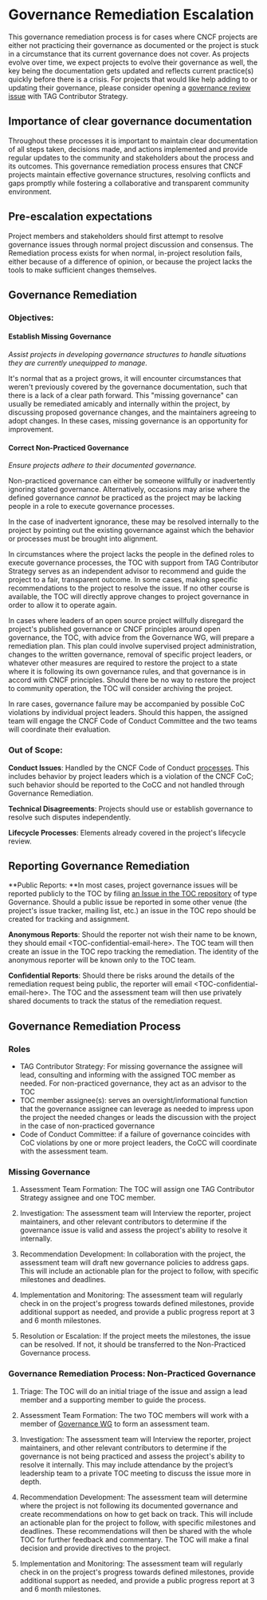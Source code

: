 # Governance Remediation Escalation 

This governance remediation process is for cases where CNCF projects are either not practicing their governance as documented or the project is stuck in a circumstance that its current governance does not cover. As projects evolve over time, we expect projects to evolve their governance as well, the key being the documentation gets updated and reflects current practice(s) quickly before there is a crisis. For projects that would like help adding to or updating their governance, please consider opening a [governance review issue](https://github.com/cncf/tag-contributor-strategy/issues/new?assignees=jberkus%2Caliok%2Cgeekygirldawn&labels=wg%2Fgovernance&projects=&template=governance-review-request.yaml&title=%5BGovernance+Review%5D%3A+PROJECT+NAME) with TAG Contributor Strategy.

## Importance of clear governance documentation

Throughout these processes it is important to maintain clear documentation of all steps taken, decisions made, and actions implemented and provide regular updates to the community and stakeholders about the process and its outcomes. This governance remediation process ensures that CNCF projects maintain effective governance structures, resolving conflicts and gaps promptly while fostering a collaborative and transparent community environment.

## Pre-escalation expectations

Project members and stakeholders should first attempt to resolve governance issues through normal project discussion and consensus. The Remediation process exists for when normal, in-project resolution fails, either because of a difference of opinion, or because the project lacks the tools to make sufficient changes themselves.

## Governance Remediation

### Objectives:

#### Establish Missing Governance 

_Assist projects in developing governance structures to handle situations they are currently unequipped to manage._

It's normal that as a project grows, it will encounter circumstances that weren't previously covered by the governance documentation, such that there is a lack of a clear path forward. This "missing governance" can usually be remediated amicably and internally within the project, by discussing proposed governance changes, and the maintainers agreeing to adopt changes. In these cases, missing governance is an opportunity for improvement. 

#### Correct Non-Practiced Governance 

_Ensure projects adhere to their documented governance._

Non-practiced governance can either be someone willfully or inadvertently ignoring stated governance. Alternatively, occasions may arise where the defined governance _cannot_ be practiced as the project may be lacking people in a role to execute governance processes.

In the case of inadvertent ignorance, these may be resolved internally to the project by pointing out the existing governance against which the behavior or processes must be brought into alignment. 

In circumstances where the project lacks the people in the defined roles to execute governance processes, the TOC with support from TAG Contributor Strategy serves as an independent advisor to recommend and guide the project to a fair, transparent outcome. In some cases, making specific recommendations to the project to resolve the issue.  If no other course is available, the TOC will directly approve changes to project governance in order to allow it to operate again.

In cases where leaders of an open source project willfully disregard the project's published governance or CNCF principles around open governance, the TOC, with advice from the Governance WG, will prepare a remediation plan. This plan could involve supervised project administration, changes to the written governance, removal of specific project leaders, or whatever other measures are required to restore the project to a state where it is following its own governance rules, and that governance is in accord with CNCF principles. Should there be no way to restore the project to community operation, the TOC will consider archiving the project.

In rare cases, governance failure may be accompanied by possible CoC violations by individual project leaders. Should this happen, the assigned team will engage the CNCF Code of Conduct Committee and the two teams will coordinate their evaluation.

### Out of Scope:

**Conduct Issues**: Handled by the CNCF Code of Conduct [processes](https://github.com/cncf/foundation/blob/main/code-of-conduct.md#reporting). This includes behavior by project leaders which is a violation of the CNCF CoC; such behavior should be reported to the CoCC and not handled through Governance Remediation.

**Technical Disagreements**: Projects should use or establish governance to resolve such disputes independently.

**Lifecycle Processes**: Elements already covered in the project's lifecycle review.

## Reporting Governance Remediation

**Public Reports: **In most cases, project governance issues will be reported publicly to the TOC by filing [an Issue in the TOC repository](https://github.com/cncf/toc/issues) of type Governance. Should a public issue be reported in some other venue (the project's issue tracker, mailing list, etc.) an issue in the TOC repo should be created for tracking and assignment.

**Anonymous Reports**: Should the reporter not wish their name to be known, they should email &lt;TOC-confidential-email-here>.  The TOC team will then create an issue in the TOC repo tracking the remediation. The identity of the anonymous reporter will be known only to the TOC team.

**Confidential Reports**: Should there be risks around the details of the remediation request being public, the reporter will email &lt;TOC-confidential-email-here>.  The TOC and the assessment team will then use privately shared documents to track the status of the remediation request.

## Governance Remediation Process

### Roles

* TAG Contributor Strategy: For missing governance the assignee will lead, consulting and informing with the assigned TOC member as needed. For non-practiced governance, they act as an advisor to the TOC
* TOC member assignee(s): serves an oversight/informational function that the governance assignee can leverage as needed to impress upon the project the needed changes or leads the discussion with the project in the case of non-practiced governance
* Code of Conduct Committee: if a failure of governance coincides with CoC violations by one or more project leaders, the CoCC will coordinate with the assessment team.

### Missing Governance

1. Assessment Team Formation: The TOC will assign one TAG Contributor Strategy assignee and one TOC member.

2. Investigation: The assessment team will Interview the reporter, project maintainers, and other relevant contributors to determine if the governance issue is valid and assess the project's ability to resolve it internally.

3. Recommendation Development: In collaboration with the project, the assessment team will draft new governance policies to address gaps. This will include an actionable plan for the project to follow, with specific milestones and deadlines.

4. Implementation and Monitoring: The assessment team will regularly check in on the project's progress towards defined milestones, provide additional support as needed, and provide a public progress report at 3 and 6 month milestones.

5. Resolution or Escalation: If the project meets the milestones, the issue can be resolved. If not, it should be transferred to the Non-Practiced Governance process.

### Governance Remediation Process: Non-Practiced Governance

1. Triage: The TOC will do an initial triage of the issue and assign a lead member and a supporting member to guide the process.

2. Assessment Team Formation: The two TOC members will work with a member of [Governance WG](https://contribute.cncf.io/about/governance/) to form an assessment team.

3. Investigation: The assessment team will Interview the reporter, project maintainers, and other relevant contributors to determine if the governance is not being practiced and assess the project's ability to resolve it internally. This may include attendance by the project’s leadership team to a private TOC meeting to discuss the issue more in depth.

4. Recommendation Development: The assessment team will determine where the project is not following its documented governance and create recommendations on how to get back on track. This will include an actionable plan for the project to follow, with specific milestones and deadlines. These recommendations will then be shared with the whole TOC for further feedback and commentary. The TOC will make a final decision and provide directives to the project.

5. Implementation and Monitoring: The assessment team will regularly check in on the project's progress towards defined milestones, provide additional support as needed, and provide a public progress report at 3 and 6 month milestones.
